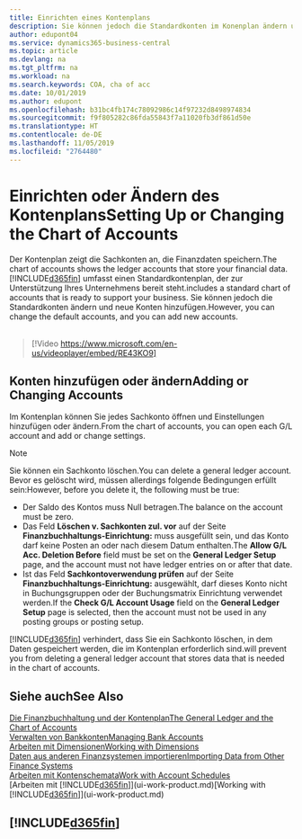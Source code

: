 ```yaml
---
title: Einrichten eines Kontenplans
description: Sie können jedoch die Standardkonten im Konenplan ändern und neue Konten hinzufügen
author: edupont04
ms.service: dynamics365-business-central
ms.topic: article
ms.devlang: na
ms.tgt_pltfrm: na
ms.workload: na
ms.search.keywords: COA, cha of acc
ms.date: 10/01/2019
ms.author: edupont
ms.openlocfilehash: b31bc4fb174c78092986c14f97232d8498974834
ms.sourcegitcommit: f9f805282c86fda55843f7a11020fb3df861d50e
ms.translationtype: HT
ms.contentlocale: de-DE
ms.lasthandoff: 11/05/2019
ms.locfileid: "2764480"
---
```

# <a name="setting-up-or-changing-the-chart-of-accounts"></a><span data-ttu-id="b3519-103">Einrichten oder Ändern des Kontenplans</span><span class="sxs-lookup"><span data-stu-id="b3519-103">Setting Up or Changing the Chart of Accounts</span></span>
<span data-ttu-id="b3519-104">Der Kontenplan zeigt die Sachkonten an, die Finanzdaten speichern.</span><span class="sxs-lookup"><span data-stu-id="b3519-104">The chart of accounts shows the ledger accounts that store your financial data.</span></span> [!INCLUDE[d365fin](includes/d365fin_md.md)] <span data-ttu-id="b3519-105">umfasst einen Standardkontenplan, der zur Unterstützung Ihres Unternehmens bereit steht.</span><span class="sxs-lookup"><span data-stu-id="b3519-105">includes a standard chart of accounts that is ready to support your business.</span></span>
<span data-ttu-id="b3519-106">Sie können jedoch die Standardkonten ändern und neue Konten hinzufügen.</span><span class="sxs-lookup"><span data-stu-id="b3519-106">However, you can change the default accounts, and you can add new accounts.</span></span> 
<br><br>  
> [!Video https://www.microsoft.com/en-us/videoplayer/embed/RE43KO9]


## <a name="adding-or-changing-accounts"></a><span data-ttu-id="b3519-107">Konten hinzufügen oder ändern</span><span class="sxs-lookup"><span data-stu-id="b3519-107">Adding or Changing Accounts</span></span>
<span data-ttu-id="b3519-108">Im Kontenplan können Sie jedes Sachkonto öffnen und Einstellungen hinzufügen oder ändern.</span><span class="sxs-lookup"><span data-stu-id="b3519-108">From the chart of accounts, you can open each G/L account and add or change settings.</span></span>

> [!NOTE]  
>   <span data-ttu-id="b3519-109">Sie können ein Sachkonto löschen.</span><span class="sxs-lookup"><span data-stu-id="b3519-109">You can delete a general ledger account.</span></span> <span data-ttu-id="b3519-110">Bevor es gelöscht wird, müssen allerdings folgende Bedingungen erfüllt sein:</span><span class="sxs-lookup"><span data-stu-id="b3519-110">However, before you delete it, the following must be true:</span></span>  
>  
>   * <span data-ttu-id="b3519-111">Der Saldo des Kontos muss Null betragen.</span><span class="sxs-lookup"><span data-stu-id="b3519-111">The balance on the account must be zero.</span></span>  
>   * <span data-ttu-id="b3519-112">Das Feld **Löschen v. Sachkonten zul. vor** auf der Seite **Finanzbuchhaltungs-Einrichtung:** muss ausgefüllt sein, und das Konto darf keine Posten an oder nach diesem Datum enthalten.</span><span class="sxs-lookup"><span data-stu-id="b3519-112">The **Allow G/L Acc. Deletion Before** field must be set on the **General Ledger Setup** page, and the account must not have ledger entries on or after that date.</span></span>  
>   * <span data-ttu-id="b3519-113">Ist das Feld **Sachkontoverwendung prüfen** auf der Seite **Finanzbuchhaltungs-Einrichtung:** ausgewählt, darf dieses Konto nicht in Buchungsgruppen oder der Buchungsmatrix Einrichtung verwendet werden.</span><span class="sxs-lookup"><span data-stu-id="b3519-113">If the **Check G/L Account Usage** field on the **General Ledger Setup** page is selected, then the account must not be used in any posting groups or posting setup.</span></span>  

[!INCLUDE[d365fin](includes/d365fin_md.md)] <span data-ttu-id="b3519-114">verhindert, dass Sie ein Sachkonto löschen, in dem Daten gespeichert werden, die im Kontenplan erforderlich sind.</span><span class="sxs-lookup"><span data-stu-id="b3519-114">will prevent you from deleting a general ledger account that stores data that is needed in the chart of accounts.</span></span>  

## <a name="see-also"></a><span data-ttu-id="b3519-115">Siehe auch</span><span class="sxs-lookup"><span data-stu-id="b3519-115">See Also</span></span>
[<span data-ttu-id="b3519-116">Die Finanzbuchhaltung und der Kontenplan</span><span class="sxs-lookup"><span data-stu-id="b3519-116">The General Ledger and the Chart of Accounts</span></span>](finance-general-ledger.md)  
[<span data-ttu-id="b3519-117">Verwalten von Bankkonten</span><span class="sxs-lookup"><span data-stu-id="b3519-117">Managing Bank Accounts</span></span>](bank-manage-bank-accounts.md)  
[<span data-ttu-id="b3519-118">Arbeiten mit Dimensionen</span><span class="sxs-lookup"><span data-stu-id="b3519-118">Working with Dimensions</span></span>](finance-dimensions.md)  
[<span data-ttu-id="b3519-119">Daten aus anderen Finanzsystemen importieren</span><span class="sxs-lookup"><span data-stu-id="b3519-119">Importing Data from Other Finance Systems</span></span>](across-import-data-configuration-packages.md)  
[<span data-ttu-id="b3519-120">Arbeiten mit Kontenschemata</span><span class="sxs-lookup"><span data-stu-id="b3519-120">Work with Account Schedules</span></span>](bi-how-work-account-schedule.md)  
<span data-ttu-id="b3519-121">[Arbeiten mit [!INCLUDE[d365fin](includes/d365fin_md.md)]](ui-work-product.md)</span><span class="sxs-lookup"><span data-stu-id="b3519-121">[Working with [!INCLUDE[d365fin](includes/d365fin_md.md)]](ui-work-product.md)</span></span>  

## [!INCLUDE[d365fin](includes/free_trial_md.md)]
